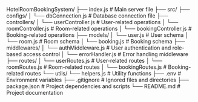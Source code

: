 HotelRoomBookingSystem/
    ├── index.js               # Main server file
    ├── src/
        ├── configs/
        │   └── dbConnection.js    # Database connection file
        ├── controllers/
        │   └── userController.js  # User-related operations
        │   └── roomController.js  # Room-related operations
        │   └── bookingController.js  # Booking-related operations
        ├── models/
        │   └── user.js            # User schema
        │   └── room.js            # Room schema
        │   └── booking.js         # Booking schema
        ├── middlewares/
        │   └── authMiddleware.js  # User authentication and role-based access control
        │   └── errorHandler.js    # Error handling middleware
        ├── routes/
        │   └── userRoutes.js      # User-related routes
        │   └── roomRoutes.js      # Room-related routes
        │   └── bookingRoutes.js   # Booking-related routes
        └── utils/
            └── helpers.js         # Utility functions
    ├── .env                   # Environment variables
    ├── .gitignore             # Ignored files and directories
    ├── package.json           # Project dependencies and scripts
    └── README.md              # Project documentation
